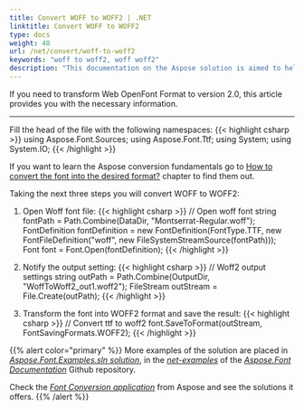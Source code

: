 ```yaml
---
title: Convert WOFF to WOFF2 | .NET
linktitle: Convert WOFF to WOFF2
type: docs
weight: 40
url: /net/convert/woff-to-woff2
keywords: "woff to woff2, woff woff2"
description: "This documentation on the Aspose solution is aimed to help you with the conversion from woff to woff2 format"
---
```


If you need to transform Web OpenFont Format to version 2.0, this article provides you with the necessary information.
_____

Fill the head of the file with the following namespaces:
{{< highlight csharp >}} 
  using Aspose.Font.Sources;
  using Aspose.Font.Ttf;
  using System;
  using System.IO;
{{< /highlight >}}

If you want to learn the Aspose conversion fundamentals go to 
 [How to convert the font into the desired format?](https://docs.aspose.com//font/net/convert/#how-to-convert-the-font-into-the-desired-format) chapter to find them out.

 Taking the next three steps you will convert WOFF to WOFF2:

1. Open Woff font file:
{{< highlight csharp >}} 
 // Open woff font
    string fontPath = Path.Combine(DataDir, "Montserrat-Regular.woff");
    FontDefinition fontDefinition = new FontDefinition(FontType.TTF, new FontFileDefinition("woff", new FileSystemStreamSource(fontPath)));
    Font font = Font.Open(fontDefinition);
{{< /highlight >}}

2. Notify the output setting:
{{< highlight csharp >}} 
// Woff2 output settings
    string outPath = Path.Combine(OutputDir, "WoffToWoff2_out1.woff2");
    FileStream outStream = File.Create(outPath);
{{< /highlight >}}

3. Transform the font into WOFF2 format and save the result:
{{< highlight csharp >}} 
// Convert ttf to woff2
    font.SaveToFormat(outStream, FontSavingFormats.WOFF2);
{{< /highlight >}}

{{% alert color="primary" %}}
More examples of the solution are placed in [*Aspose.Font.Examples.sln solution*](https://github.com/aspose-font/Aspose.Font-Documentation/tree/master/net-examples), in the [*net-examples*](https://github.com/aspose-font/Aspose.Font-Documentation/tree/master/net-examples) of the [*Aspose.Font Documentation*](https://github.com/aspose-font/Aspose.Font-Documentation) Github repository.

Check the [*Font Conversion application*](https://products.aspose.app/font/conversion) from Aspose and see the solutions it offers.
{{% /alert %}}